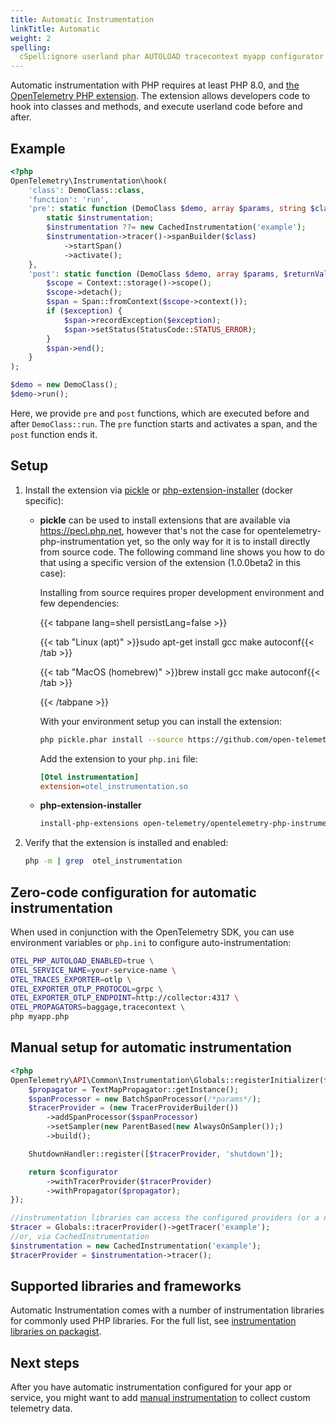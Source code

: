 ```yaml
---
title: Automatic Instrumentation
linkTitle: Automatic
weight: 2
spelling:
  cSpell:ignore userland phar AUTOLOAD tracecontext myapp configurator packagist
---
```


Automatic instrumentation with PHP requires at least PHP 8.0, and
[the OpenTelemetry PHP extension](https://github.com/open-telemetry/opentelemetry-php-instrumentation).
The extension allows developers code to hook into classes and methods, and
execute userland code before and after.

## Example

```php
<?php
OpenTelemetry\Instrumentation\hook(
    'class': DemoClass::class,
    'function': 'run',
    'pre': static function (DemoClass $demo, array $params, string $class, string $function, ?string $filename, ?int $lineno) use ($tracer) {
        static $instrumentation;
        $instrumentation ??= new CachedInstrumentation('example');
        $instrumentation->tracer()->spanBuilder($class)
            ->startSpan()
            ->activate();
    },
    'post': static function (DemoClass $demo, array $params, $returnValue, ?Throwable $exception) use ($tracer) {
        $scope = Context::storage()->scope();
        $scope->detach();
        $span = Span::fromContext($scope->context());
        if ($exception) {
            $span->recordException($exception);
            $span->setStatus(StatusCode::STATUS_ERROR);
        }
        $span->end();
    }
);

$demo = new DemoClass();
$demo->run();
```

Here, we provide `pre` and `post` functions, which are executed before and after
`DemoClass::run`. The `pre` function starts and activates a span, and the `post`
function ends it.

## Setup

1. Install the extension via [pickle](https://github.com/FriendsOfPHP/pickle) or
   [php-extension-installer](https://github.com/mlocati/docker-php-extension-installer)
   (docker specific):

   - **pickle** can be used to install extensions that are available via
     <https://pecl.php.net>, however that's not the case for
     opentelemetry-php-instrumentation yet, so the only way for it is to install
     directly from source code. The following command line shows you how to do
     that using a specific version of the extension (1.0.0beta2 in this case):

     Installing from source requires proper development environment and few
     dependencies:

     <!-- prettier-ignore-start -->

     {{< tabpane lang=shell persistLang=false >}}

     {{< tab "Linux (apt)" >}}sudo apt-get install gcc make autoconf{{< /tab >}}

     {{< tab "MacOS (homebrew)" >}}brew install gcc make autoconf{{< /tab >}}

     {{< /tabpane >}}
     <!-- prettier-ignore-end -->

     With your environment setup you can install the extension:

     ```sh
     php pickle.phar install --source https://github.com/open-telemetry/opentelemetry-php-instrumentation.git#1.0.0beta2
     ```

     Add the extension to your `php.ini` file:

     ```ini
     [Otel instrumentation]
     extension=otel_instrumentation.so
     ```

   - **php-extension-installer**

     ```sh
     install-php-extensions open-telemetry/opentelemetry-php-instrumentation@main
     ```

2. Verify that the extension is installed and enabled:

   ```sh
   php -m | grep  otel_instrumentation
   ```

## Zero-code configuration for automatic instrumentation

When used in conjunction with the OpenTelemetry SDK, you can use environment
variables or `php.ini` to configure auto-instrumentation:

```sh
OTEL_PHP_AUTOLOAD_ENABLED=true \
OTEL_SERVICE_NAME=your-service-name \
OTEL_TRACES_EXPORTER=otlp \
OTEL_EXPORTER_OTLP_PROTOCOL=grpc \
OTEL_EXPORTER_OTLP_ENDPOINT=http://collector:4317 \
OTEL_PROPAGATORS=baggage,tracecontext \
php myapp.php
```

## Manual setup for automatic instrumentation

```php
<?php
OpenTelemetry\API\Common\Instrumentation\Globals::registerInitializer(function (Configurator $configurator) {
    $propagator = TextMapPropagator::getInstance();
    $spanProcessor = new BatchSpanProcessor(/*params*/);
    $tracerProvider = (new TracerProviderBuilder())
        ->addSpanProcessor($spanProcessor)
        ->setSampler(new ParentBased(new AlwaysOnSampler());)
        ->build();

    ShutdownHandler::register([$tracerProvider, 'shutdown']);

    return $configurator
        ->withTracerProvider($tracerProvider)
        ->withPropagator($propagator);
});

//instrumentation libraries can access the configured providers (or a no-op implementation) via `Globals`
$tracer = Globals::tracerProvider()->getTracer('example');
//or, via CachedInstrumentation
$instrumentation = new CachedInstrumentation('example');
$tracerProvider = $instrumentation->tracer();
```

## Supported libraries and frameworks

Automatic Instrumentation comes with a number of instrumentation libraries for
commonly used PHP libraries. For the full list, see
[instrumentation libraries on packagist](https://packagist.org/search/?query=open-telemetry&tags=instrumentation).

## Next steps

After you have automatic instrumentation configured for your app or service, you
might want to add [manual instrumentation](../manual) to collect custom
telemetry data.
